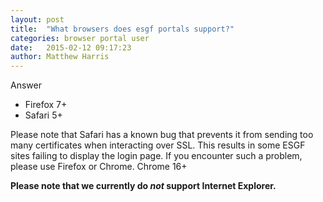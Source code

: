 ```yaml
---
layout: post
title:  "What browsers does esgf portals support?"
categories: browser portal user
date:   2015-02-12 09:17:23
author: Matthew Harris
---
```


Answer

* Firefox 7+
* Safari 5+

Please note that Safari has a known bug that prevents it from sending too many certificates when interacting over SSL. This results in some ESGF sites failing to display the login page. If you encounter such a problem, please use Firefox or Chrome.
Chrome 16+

**Please note that we currently do *not* support Internet Explorer.**
